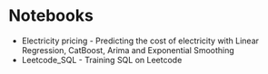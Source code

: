 # Notebooks
- Electricity pricing - Predicting the cost of electricity with Linear Regression, CatBoost, Arima and Exponential Smoothing
- Leetcode_SQL - Training SQL on Leetcode
